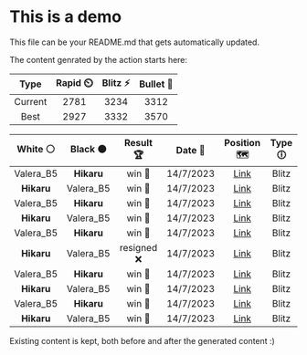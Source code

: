 # This is a demo

This file can be your README.md that gets automatically updated.

The content genrated by the action starts here:

<!--START_SECTION:chessStats-->
<!-- Automatically generated with https://github.com/Balastrong/chess-stats-action -->

| Type | Rapid ⏲️ | Blitz ⚡ | Bullet 🔫 |
|:---:|:---:|:---:|:---:|
| Current | 2781 | 3234 | 3312 |
| Best | 2927 | 3332 | 3570 |

| White ⚪ | Black ⚫ | Result 🏆 | Date 📅 | Position 🗺️ | Type 🕕 |
|:---:|:---:|:---:|:---:|:---:|:---:|
| Valera_B5 | **Hikaru** | win 🥇 | 14/7/2023 | <a href="http://www.ee.unb.ca/cgi-bin/tervo/fen.pl?select=8/8/3n1k2/1R4pp/4K3/7P/5P2/8 w - -">Link</a> | Blitz |
| **Hikaru** | Valera_B5 | win 🥇 | 14/7/2023 | <a href="http://www.ee.unb.ca/cgi-bin/tervo/fen.pl?select=6rr/1b1R1pk1/pq2P3/1p3Q1p/8/P1P4P/1P4PK/4R3 b - -">Link</a> | Blitz |
| Valera_B5 | **Hikaru** | win 🥇 | 14/7/2023 | <a href="http://www.ee.unb.ca/cgi-bin/tervo/fen.pl?select=r1b4r/pp4kp/4pqp1/2p1n3/6Q1/1P1B4/P1PP2P1/2K2R1R w - -">Link</a> | Blitz |
| **Hikaru** | Valera_B5 | win 🥇 | 14/7/2023 | <a href="http://www.ee.unb.ca/cgi-bin/tervo/fen.pl?select=r4rk1/pp4b1/1qn3Rp/3p1n2/7P/3P1NP1/PPP2PB1/R1BQ2K1 b - -">Link</a> | Blitz |
| Valera_B5 | **Hikaru** | win 🥇 | 14/7/2023 | <a href="http://www.ee.unb.ca/cgi-bin/tervo/fen.pl?select=4q1k1/5rpp/4p3/2NpB3/1p1Pn1n1/1Pp1P2Q/2P3PP/5R1K w - -">Link</a> | Blitz |
| **Hikaru** | Valera_B5 | resigned ❌ | 14/7/2023 | <a href="http://www.ee.unb.ca/cgi-bin/tervo/fen.pl?select=4rrk1/p1p3pp/b7/2b5/6B1/P1N5/1PnB1PPP/4R1KR w - -">Link</a> | Blitz |
| Valera_B5 | **Hikaru** | win 🥇 | 14/7/2023 | <a href="http://www.ee.unb.ca/cgi-bin/tervo/fen.pl?select=8/8/P3kp2/4b3/8/6PK/8/r7 w - -">Link</a> | Blitz |
| **Hikaru** | Valera_B5 | win 🥇 | 14/7/2023 | <a href="http://www.ee.unb.ca/cgi-bin/tervo/fen.pl?select=3r1rk1/p1p1b1pp/b1nq1n2/8/3P1B2/P1N4B/1P2NPPP/R2Q2KR b - -">Link</a> | Blitz |
| Valera_B5 | **Hikaru** | win 🥇 | 14/7/2023 | <a href="http://www.ee.unb.ca/cgi-bin/tervo/fen.pl?select=5rk1/5p1p/2p2qpP/8/5b2/P1N5/P2Q1PP1/K1R5 w - -">Link</a> | Blitz |
| **Hikaru** | Valera_B5 | win 🥇 | 14/7/2023 | <a href="http://www.ee.unb.ca/cgi-bin/tervo/fen.pl?select=5rk1/pbq2p2/7p/1ppnrP2/3p4/3P1NQ1/PPP3B1/R4NK1 b - -">Link</a> | Blitz |

<!--END_SECTION:chessStats-->

Existing content is kept, both before and after the generated content :)
